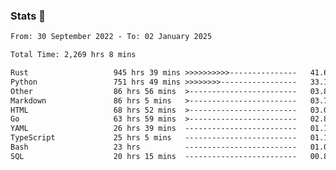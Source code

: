 ### Stats 👋
<!--START_SECTION:waka-->

```txt
From: 30 September 2022 - To: 02 January 2025

Total Time: 2,269 hrs 8 mins

Rust                   945 hrs 39 mins >>>>>>>>>>---------------   41.68 %
Python                 751 hrs 49 mins >>>>>>>>-----------------   33.13 %
Other                  86 hrs 56 mins  >------------------------   03.83 %
Markdown               86 hrs 5 mins   >------------------------   03.79 %
HTML                   68 hrs 52 mins  >------------------------   03.04 %
Go                     63 hrs 59 mins  >------------------------   02.82 %
YAML                   26 hrs 39 mins  -------------------------   01.17 %
TypeScript             25 hrs 5 mins   -------------------------   01.11 %
Bash                   23 hrs          -------------------------   01.01 %
SQL                    20 hrs 15 mins  -------------------------   00.89 %
```

<!--END_SECTION:waka-->

<!--
**buhaytza2005/buhaytza2005** is a ✨ _special_ ✨ repository because its `README.md` (this file) appears on your GitHub profile.

Here are some ideas to get you started:

- 🔭 I’m currently working on ...
- 🌱 I’m currently learning ...
- 👯 I’m looking to collaborate on ...
- 🤔 I’m looking for help with ...
- 💬 Ask me about ...
- 📫 How to reach me: ...
- 😄 Pronouns: ...
- ⚡ Fun fact: ...
-->


